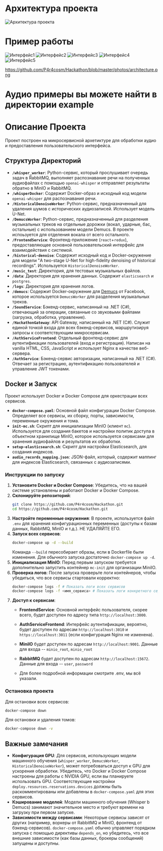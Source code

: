 # Архитектура проекта
![Архитектура проекта](photos\architecture.png)

# Пример работы
![Интерфейс1](https://github.com/P4r4cosm/Hackathon/blob/8bd55cb39a6f911339045de62bcd8680f7f6f82f/photos/1.jpg)
![Интерфейс2](photos\2.jpg)
![Интерфейс3](photos\3.jpg)
![Интерфейс4](photos\4.jpg)
![Интерфейс5](photos\5.jpg)

https://github.com/P4r4cosm/Hackathon/blob/master/photos/architecture.png

# Аудио примеры вы можете найти в директории example

# Описание Проекта

Проект построен на микросервисной архетиктуре для обработки аудио и предоставления пользовательского интерфейса.

## Структура Директорий

*   **`/whisper_worker`**: Python-сервис, который прослушивает очередь задач в RabbitMQ, выполняет распознавание речи на полученных аудиофайлах с помощью `openai-whisper` и отправляет результаты обратно в MinIO и RabbitMQ.
*   **`/whisperDocker`**: Содержит Docker-образ и исходный код модели `openai-whisper` для распознавания речи.
*   **`/HistoricalDenoiseWorker`**: Python-сервис, предназначенный для удаления шумов с исторических аудиозаписей. Использует модель U-Net.
*   **`/DemucsWorker`**: Python-сервис, предназначенный для разделения музыкальных треков на отдельные дорожки (вокал, ударные, бас, остальные) с использованием модели Demucs. В проекте испоьзуется для отделения вокала от всего остального.
*   **`/FrontendService`**: Фронтенд-приложение (`react`+`redux`), предоставляющее основной пользовательский интерфейс для взаимодействия с системой.
*   **`/historical-denoise`**: Содержит исходный код и Docker-окружение для модели "A two-stage U-Net for high-fidelity denoising of historical recordings". Используется `HistoricalDenoiseWorker`.
*   **`/music_test`**: Директория, для тестовых музыкальных файлов.
*   **`/data`**: Директория для хранения данных. Содержит `elasticsearch` и `postgres`.
*   **`/logs`**: Директория для хранения логов.
*   **`/demucs`**: Содержит Docker-окружение для [Demucs](https://github.com/adefossez/demucs) от Facebook, которое используется `DemucsWorker` для разделения музыкальных треков.
*   **`/SoundService`**: Бэкенд-сервис, написанный на .NET (C#), отвечающий за операции, связанные со звуковыми файлами (загрузка, обработка, управление).
*   **`/HackathonGateway`**: API Gateway, написанный на .NET (C#). Служит единой точкой входа для всех бэкенд-сервисов, маршрутизируя запросы к соответствующим микросервисам.
*   **`/AuthServiceFrontend`**: Отдельный фронтенд-сервис для аутентификации пользователей (вход и регистрация). Написан на vanilla HTML, CSS, JavaScript и использует Nginx в качестве веб-сервера.
*   **`/AuthService`**: Бэкенд-сервис авторизации, написанный на .NET (C#). Отвечает за регистрацию, аутентификацию пользователей и управление JWT токенами.

## Docker и Запуск

Проект использует Docker и Docker Compose для оркестрации всех сервисов.

*   **`docker-compose.yaml`**: Основной файл конфигурации Docker Compose. Определяет все сервисы, их сборку, порты, зависимости, переменные окружения и тома.
*   **`init-mc.sh`**: Скрипт для инициализации MinIO (клиент `mc`). Используется для создания бакетов и настройки политик доступа в объектном хранилище MinIO, которое используется сервисами для хранения аудиофайлов и результатов их обработки.
*   **`setup-elasticsearch.sh`**: Скрипт для настройки Elasticsearch, для создания индексов.
*   **`audio_records_mapping.json`**: JSON-файл, который, содержит маппинг для индексов Elasticsearch, связанных с аудиозаписями.

### Инструкции по запуску

1.  **Установите Docker и Docker Compose**: Убедитесь, что на вашей системе установлены и работают Docker и Docker Compose.
2.  **Склонируйте репозиторий**:
    ```bash
    git clone https://github.com/P4r4cosm/Hackathon.git
    cd https://github.com/P4r4cosm/Hackathon.git
    ```
3.  **Настройте переменные окружения**: В проекте, используется файл `.env` для хранения конфигурационных переменных (доступы к базам данных, RabbitMQ, MinIO и т.д.). НЕ УДАЛЯЙТЕ ЕГО.
4.  **Запуск всех сервисов**:
    ```bash
    docker-compose up -d --build
    ```
    Команда `--build` пересобирает образы, если в Dockerfile были изменения. Для обычного запуска достаточно `docker-compose up -d`.
5.  **Инициализация MinIO**: Перед первым запуском требуется дополнительно запустить контейнер `mc-init` для организации MiniIO.
6.  **Проверка логов**: После запуска проверьте логи контейнеров, чтобы убедиться, что все сервисы стартовали корректно:
    ```bash
    docker-compose logs -f # Показать логи всех сервисов
    docker-compose logs -f <имя_сервиса> # Показать логи конкретного сервиса
    ```
7.  **Доступ к сервисам**:
    *   **FrontendService**: Основной интерфейс пользователя, скорее всего, будет доступен по адресу типа `http://localhost:3000`.
    *   **AuthServiceFrontend**: Интерфейс аутентификации, вероятно, будет доступен по адресам `http://localhost:3010` и `https://localhost:3011` (если конфигурация Nginx не изменена).
    *   **MiniIO** будет доступен по адресам `http://localhost:9001`. Данные для входа -- `minio_root`, `minio_root`
    * **RabbitMQ** будет доступен по адресам `http://localhost:15672`. Данные для входа -- `user`, `password`

    * Для более подробной информации смотрите .env, мы всё указали.

### Остановка проекта

Для остановки всех сервисов:

```bash
docker-compose down
```

Для остановки и удаления томов:

```bash
docker-compose down -v
```

## Важные замечания

*   **Конфигурация GPU**: Для сервисов, использующих модели машинного обучения (`whisper_worker`, `DemucsWorker`, `HistoricalDenoiseWorker`), может потребоваться доступ к GPU для ускорения обработки. Убедитесь, что Docker и Docker Compose настроены для работы с NVIDIA GPU, если вы планируете использовать GPU. Соответствующие настройки `deploy.resources.reservations.devices` должны быть раскомментированы или добавлены в `docker-compose.yaml` для этих сервисов.
*   **Кэширование моделей**: Модели машинного обучения (Whisper b Demucs) занимают значительное место и требуют времени на загрузку при первом запуске.
*   **Зависимости между сервисами**: Некоторые сервисы зависят от других (например, воркеры от RabbitMQ и MinIO, фронтенд от бэкенд-сервисов). `docker-compose.yaml` обычно управляет порядком запуска с помощью директивы `depends_on`, но убедитесь, что все внешние зависимости (как базы данных, брокеры сообщений) запущены и доступны.


